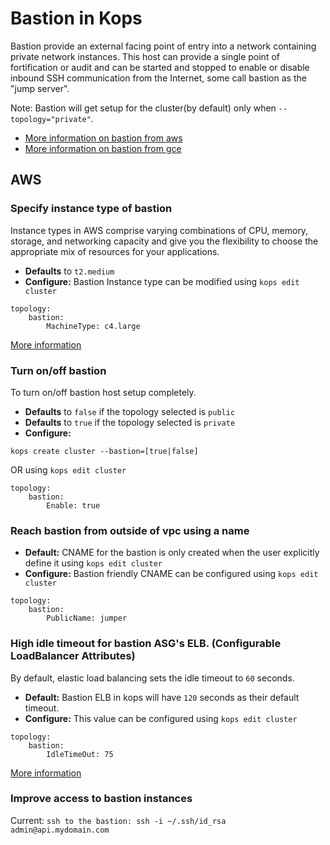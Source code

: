 # Bastion in Kops

Bastion provide an external facing point of entry into a network containing private network instances. This host can provide a single point of fortification or audit and can be started and stopped to enable or disable inbound SSH communication from the Internet, some call bastion as the "jump server".

Note: Bastion will get setup for the cluster(by default) only when `--topology="private"`.

* [More information on bastion from aws](http://docs.aws.amazon.com/quickstart/latest/linux-bastion/architecture.html)
* [More information on bastion from gce](https://cloud.google.com/solutions/connecting-securely#bastion)

## AWS

### Specify instance type of bastion

Instance types in AWS comprise varying combinations of CPU, memory, storage, and networking capacity and give you the flexibility to choose the appropriate mix of resources for your applications.

- **Defaults** to `t2.medium`
- **Configure:** Bastion Instance type can be modified using `kops edit cluster`
```
topology:
    bastion:
        MachineType: c4.large
```
[More information](https://aws.amazon.com/ec2/instance-types/)


### Turn on/off bastion

To turn on/off bastion host setup completely.
- **Defaults** to `false` if the topology selected is `public`
- **Defaults** to `true` if the topology selected is `private`
- **Configure:**
```
kops create cluster --bastion=[true|false]
```
OR using `kops edit cluster`
```
topology:
    bastion:
        Enable: true
```

### Reach bastion from outside of vpc using a name

- **Default:** CNAME for the bastion is only created when the user explicitly define it using `kops edit cluster`
- **Configure:** Bastion friendly CNAME can be configured using `kops edit cluster`
```
topology:
    bastion:
        PublicName: jumper
```

### High idle timeout for bastion ASG's ELB. (Configurable LoadBalancer Attributes)

By default, elastic load balancing sets the idle timeout to `60` seconds.
- **Default:** Bastion ELB in kops will have `120` seconds as their default timeout.
- **Configure:** This value can be configured using `kops edit cluster`
```
topology:
    bastion:
        IdleTimeOut: 75
```
[More information](http://docs.aws.amazon.com/elasticloadbalancing/latest/classic/config-idle-timeout.html)

### Improve access to bastion instances

Current: `ssh to the bastion: ssh -i ~/.ssh/id_rsa admin@api.mydomain.com`
